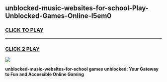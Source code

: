 
## unblocked-music-websites-for-school-Play-Unblocked-Games-Online-l5em0
<h3>
<a href="https://premium76.site?title=unblocked-music-websites-for-school&ref=25A">CLICK TO PLAY</a></h3>
<hr>

<h3>
<a href="https://premium76.site?title=unblocked-music-websites-for-school&ref=25A">CLICK 2 PLAY</a>
  
</h3>

<a href="https://premium76.site?title=unblocked-music-websites-for-school&ref=25A"><img src="https://clearcache.store/games.png"></a>


**unblocked-music-websites-for-school games unblocked: Your Gateway to Fun and Accessible Online Gaming**
